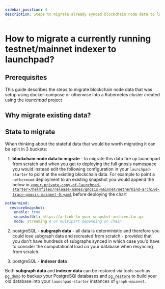 ```yaml
---
sidebar_position: 4
description: Steps to migrate already synced blockchain node data to launchpad-starter
---
```


# How to migrate a currently running testnet/mainnet indexer to launchpad?

## Prerequisites

This guide describes the steps to migrate blockchain node data that was setup using docker-compose or otherwise into a Kubernetes cluster created using the *launchpad* project

## Why migrate existing data?

## State to migrate

When thinking about the stateful data that would be worth migrating it can be split in 3 buckets:

1. **blockchain node data to migrate** - to migrate this data fire up launchpad from scratch and when you get to deploying the full gnosis namespace you would instead edit the following configuration in your `launchpad-starter` to point at the existing blockchain data. For example to point a `nethermind` deployment to an existing snapshot you would append the below in [`<your-private-copy-of-launchpad-starter>/helmfiles/release-names/gnosis-mainnet/nethermind-archive-trace-gnosis-mainnet-0.yaml`](https://github.com/graphops/launchpad-starter/blob/main/helmfiles/release-values/gnosis-mainnet/nethermind-archive-trace-gnosis-mainnet-0.yaml) before deploying the chart
```yaml
nethermind:
  restoreSnapshot:
    enable: true
    snapshotUrl: https://a-link-to-your-snapshot-archive.tar.gz
    mode: streaming # or multipart depending on chain
```

2. postgreSQL - **subgraph data** - all data is deterministic and therefore you could lose subgraph data and recreated from scratch - provided that you don't have hundreds of subgraphs synced in which case you'd have to consider the computational load on your database when resyncing from scratch.
   
3. postgreSQL - **indexer data**

Both **subgraph data** and **indexer data** can be restored via tools such as [`pg_dump`](https://www.postgresql.org/docs/current/app-pgdump.html) to backup your PostgreSQl databases and [`pg_restore`](https://www.postgresql.org/docs/current/app-pgrestore.html) to build your old database into your `launchpad-starter` instances of `graph-mainnet`.
